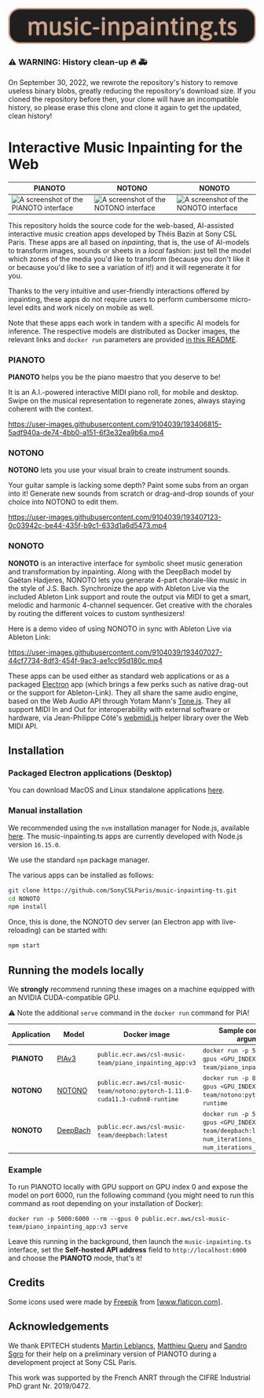![Pianoto-logo](assets/music-inpainting-ts.png)

### :warning: WARNING: History clean-up :fire: :ambulance:

On September 30, 2022, we rewrote the repository's history to remove useless binary blobs, greatly reducing the repository's download size.
If you cloned the repository before then, your clone will have an incompatible history, so please erase this clone and clone it again to get the updated, clean history!

# Interactive Music Inpainting for the Web


| PIANOTO | NOTONO | NONOTO |
| ------- | ------ | ------ |
| <img width="700" alt="A screenshot of the PIANOTO interface" src="https://user-images.githubusercontent.com/9104039/193407898-fa4fe8e7-4b4f-4389-83f8-e1f69892cdf6.png"> | <img width="700" alt="A screenshot of the NOTONO interface" src="https://user-images.githubusercontent.com/9104039/193407225-9aad0d6a-ad73-42f5-a339-85a381575a48.png"> | <img width="700" alt="A screenshot of the NONOTO interface" src="https://user-images.githubusercontent.com/9104039/193407575-3e906ebc-03b9-4ad6-9aac-1ed95a1b65e6.png"> |

This repository holds the source code for the web-based, AI-assisted interactive music creation apps developed by Théis Bazin at Sony CSL Paris.
These apps are all based on *inpainting*, that is, the use of AI-models to transform images, sounds or sheets in a *local* fashion: just tell the model which zones of the media you'd like to transform (because you don't like it or because you'd like to see a variation of it!) and it will regenerate it for you.

Thanks to the very intuitive and user-friendly interactions offered by inpainting, these apps do not require users to perform cumbersome micro-level edits and work nicely on mobile as well.

Note that these apps each work in tandem with a specific AI models for inference. The respective models are distributed as Docker images, the relevant links and ```docker run``` parameters are provided [in this README](#running-the-models-locally).

### PIANOTO

**PIANOTO** helps you be the piano maestro that you deserve to be!

It is an A.I.-powered interactive MIDI piano roll, for mobile and desktop. Swipe on the musical representation to regenerate zones, always staying coherent with the context.

https://user-images.githubusercontent.com/9104039/193406815-5adf940a-de74-4bb0-a151-6f3e32ea9b6a.mp4

### NOTONO

**NOTONO** lets you use your visual brain to create instrument sounds.

Your guitar sample is lacking some depth? Paint some subs from an organ into it! Generate new sounds from scratch or drag-and-drop sounds of your choice into NOTONO to edit them.

https://user-images.githubusercontent.com/9104039/193407123-0c03942c-be44-435f-b9c1-633d1a6d5473.mp4

### NONOTO

**NONOTO** is an interactive interface for symbolic sheet music generation and transformation by inpainting.
Along with the DeepBach model by Gaëtan Hadjeres, NONOTO lets you generate 4-part chorale-like music in the style of J.S. Bach. Synchronize the app with Ableton Live via the included Ableton Link support and route the output via MIDI to get a smart, melodic and harmonic 4-channel sequencer. Get creative with the chorales by routing the different voices to custom synthesizers!

Here is a demo video of using NONOTO in sync with Ableton Live via Ableton Link:

https://user-images.githubusercontent.com/9104039/193407027-44cf7734-8df3-454f-9ac3-ae1cc95d180c.mp4

These apps can be used either as standard web applications or as a packaged [Electron](https://electronjs.org/) app (which brings a few perks such as native drag-out or the support for Ableton-Link).
They all share the same audio engine, based on the Web Audio API through Yotam Mann's [Tone.js](https://github.com/Tonejs/Tone.js/).
They all support MIDI In and Out for interoperability with external software or hardware, via Jean-Philippe Côté's [webmidi.js](https://github.com/djipco/webmidi/) helper library over the Web MIDI API.

## Installation

### Packaged Electron applications (Desktop)

You can download MacOS and Linux standalone applications
[here](https://github.com/SonyCSLParis/NONOTO/releases).

### Manual installation

We recommended using the `nvm` installation manager for Node.js, available
[here](https://github.com/nvm-sh/nvm#installing-and-updating).
The music-inpainting.ts apps are currently developed with Node.js version `16.15.0`.

We use the standard `npm` package manager.

The various apps can be installed as follows:

```sh
git clone https://github.com/SonyCSLParis/music-inpainting-ts.git
cd NONOTO
npm install
```

Once, this is done, the NONOTO dev server (an Electron app with live-reloading) can be started with:

```sh
npm start
```

## Running the models locally

We **strongly** recommend running these images on a machine equipped with an NVIDIA CUDA-compatible GPU.

⚠️ Note the additional `serve` command in the `docker run` command for PIA!

|Application|Model|Docker image|Sample command (with recommended arguments and parameters)|
|-----------|----|-----|-------|
|**PIANOTO**|[PIAv3](https://ghadjeres.github.io/piano-inpainting-application/)|`public.ecr.aws/csl-music-team/piano_inpainting_app:v3`|`docker run -p 5000:<YOUR_LOCAL_PORT> --rm --gpus <GPU_INDEXES> public.ecr.aws/csl-music-team/piano_inpainting_app:v3 serve`|
|**NOTONO**|[NOTONO](https://github.com/SonyCSLParis/interactive-spectrogram-inpainting/)|`public.ecr.aws/csl-music-team/notono:pytorch-1.11.0-cuda11.3-cudnn8-runtime`|`docker run -p 8000:<YOUR_LOCAL_PORT> --rm --gpus <GPU_INDEXES> public.ecr.aws/csl-music-team/notono:pytorch-1.11.0-cuda11.3-cudnn8-runtime`
|**NONOTO**|[DeepBach](https://github.com/Ghadjeres/DeepBach)|`public.ecr.aws/csl-music-team/deepbach:latest`|`docker run -p 5000:<YOUR_LOCAL_PORT> --rm --gpus <GPU_INDEXES> public.ecr.aws/csl-music-team/deepbach:latest --num_iterations_per_quarter=25 --num_iterations_per_quarter_initial_generate=10`


### Example

To run PIANOTO locally with GPU support on GPU index 0 and expose the model on port 6000, run the following command (you might need to run this command as root depending on your installation of Docker):

```shell
docker run -p 5000:6000 --rm --gpus 0 public.ecr.aws/csl-music-team/piano_inpainting_app:v3 serve
```

Leave this running in the background, then launch the `music-inpainting.ts` interface, set the **Self-hosted API address** field to `http://localhost:6000` and choose the **PIANOTO** mode, that's it!

## Credits

Some icons used were made by [Freepik](https://www.flaticon.com/authors/freepik) from [www.flaticon.com].

## Acknowledgements

We thank EPITECH students [Martin Leblancs](https://github.com/MartinLeblancs/), [Matthieu Queru](https://github.com/Matthieu33197) and [Sandro Sgro](https://github.com/Aspoing) for their
help on a preliminary version of PIANOTO during a development project at Sony CSL Paris.

This work was supported by the French ANRT through the CIFRE Industrial PhD grant Nr.
2019/0472.
